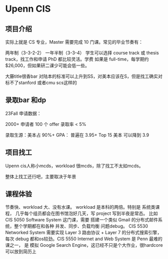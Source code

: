 # Upenn CIS

## 项目介绍

实际上就是 CS 专业，Master 需要完成 10 门课。常见的毕业节奏有：

两年制（3-3-2-2）
一年半制（3-3-4）
学生可以选择 course track 或 thesis track，找工作和申请 PhD 都比较灵活。学费 如果是 full-time，每学期约 $26,000，但如果研二课少可能会低一些。

大藤title很香bar 对陆本的标准可以上升到SS，对美本应该在S，但是找工确实对标不了stanford 或者cmu scs这样的

## 录取bar 和dp
23Fall 申请数据：

2000+ 申请者
100 个 offer
录取率 < 5%

录取生源：美本占 90%+
GPA：
普遍在 3.95+
Top 15 美本 可以降到 3.9

## 项目找工
Upenn cis人称小mcds，workload 很mcds，除了找工不太如mcds。

整体上找工还行吧，主要取决于年景
## 课程体验
节奏快、workload 大、没有水课。 workload 是本科的两倍。特别是 系统类课程，
几乎每个组员都会在图书馆泡好几天，写 project 写到半夜是常态。
比如 CIS 5050 Software System 这门课，需要 搭建一个类似 Gmail 的分布式邮件系统，整个学期都在和各种 并发、同步、负载均衡 问题debug。
CIS 5530 Networked System 需要实现 Layer 3 路由协议 + Layer 7 的分布式搜索引擎，
每次 debug 都和os较劲。CIS 5550 Internet and Web System 是 Penn 最难的课之一，
是 模拟 Google Search Engine，这已经不只是个大作业，很hardcore可以放到简历上
